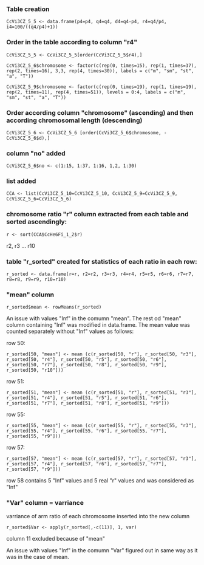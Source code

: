### Table creation

```
CcVi3CZ_5_5 <- data.frame(p4=p4, q4=q4, d4=q4-p4, r4=q4/p4, i4=100/((q4/p4)+1))
```

### Order in the table according to column "r4"

```
CcVi3CZ_5_5 <- CcVi3CZ_5_5[order(CcVi3CZ_5_5$r4),]
```

```
CcVi3CZ_5_6$chromosome <- factor(c(rep(0, times=15), rep(1, times=37), rep(2, times=16), 3,3, rep(4, times=30)), labels = c("m", "sm", "st", "a", "T"))
```

```
CcVi3CZ_5_9$chromosome <- factor(c(rep(0, times=19), rep(1, times=19), rep(2, times=11), rep(4, times=51)), levels = 0:4, labels = c("m", "sm", "st", "a", "T"))
```

### Order according column "chromosome" (ascending) and then according chromosomal length (descending)
```
CcVi3CZ_5_6 <- CcVi3CZ_5_6 [order(CcVi3CZ_5_6$chromosome, -CcVi3CZ_5_6$d),]
```

### column "no" added
```
CcVi3CZ_5_6$no <- c(1:15, 1:37, 1:16, 1,2, 1:30)
```

### list added
```
CCA <- list(CcVi3CZ_5_10=CcVi3CZ_5_10, CcVi3CZ_5_9=CcVi3CZ_5_9, CcVi3CZ_5_6=CcVi3CZ_5_6)
```

### chromosome ratio "r" column extracted from each table and sorted ascendingly:
```
r <- sort(CCA$CcHe6Fi_1_2$r)
```
r2, r3 ... r10

### table "r_sorted" created for statistics of each ratio in each row:
```
r_sorted <- data.frame(r=r, r2=r2, r3=r3, r4=r4, r5=r5, r6=r6, r7=r7, r8=r8, r9=r9, r10=r10)
```

### "mean" column

```
r_sorted$mean <- rowMeans(r_sorted)
```

An issue with values "Inf" in the comumn "mean". The rest od "mean" column containing "Inf" was modified in data.frame. The mean value was counted separately without "Inf" values as follows:

row 50:
```
r_sorted[50, "mean"] <- mean (c(r_sorted[50, "r"], r_sorted[50, "r3"], r_sorted[50, "r4"], r_sorted[50, "r5"], r_sorted[50, "r6"], r_sorted[50, "r7"], r_sorted[50, "r8"], r_sorted[50, "r9"], r_sorted[50, "r10"]))
```

row 51:
```
r_sorted[51, "mean"] <- mean (c(r_sorted[51, "r"], r_sorted[51, "r3"], r_sorted[51, "r4"], r_sorted[51, "r5"], r_sorted[51, "r6"], r_sorted[51, "r7"], r_sorted[51, "r8"], r_sorted[51, "r9"]))
```

row 55:
```
r_sorted[55, "mean"] <- mean (c(r_sorted[55, "r"], r_sorted[55, "r3"], r_sorted[55, "r4"], r_sorted[55, "r6"], r_sorted[55, "r7"], r_sorted[55, "r9"]))
```

row 57:
```
r_sorted[57, "mean"] <- mean (c(r_sorted[57, "r"], r_sorted[57, "r3"], r_sorted[57, "r4"], r_sorted[57, "r6"], r_sorted[57, "r7"], r_sorted[57, "r9"]))
```
row 58 contains 5 "Inf" values and 5 real "r" values and was considered as "Inf"

### "Var" column = varriance

varriance of arm ratio of each chromosome inserted into the new column

```
r_sorted$Var <- apply(r_sorted[,-c(11)], 1, var)
```
column 11 excluded because of "mean"

An issue with values "Inf" in the comumn "Var" figured out in same way as it was in the case of mean.

